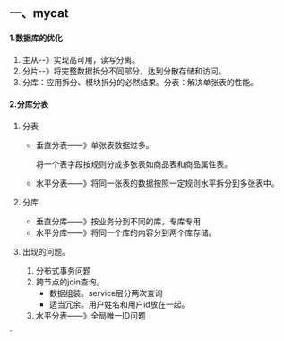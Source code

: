 ## 一、mycat

#### 1.数据库的优化

1. 主从--》实现高可用，读写分离。
2. 分片--》将完整数据拆分不同部分，达到分散存储和访问。
3. 分库：应用拆分、模块拆分的必然结果。分表：解决单张表的性能。

#### 2.分库分表

1. 分表

   - 垂直分表——》单张表数据过多。

     将一个表字段按规则分成多张表如商品表和商品属性表。

   - 水平分表——》将同一张表的数据按照一定规则水平拆分到多张表中。
   
2. 分库

   - 垂直分库——》按业务分到不同的库，专库专用
   - 水平分库——》将同一个库的内容分到两个库存储。

3. 出现的问题。

   1. 分布式事务问题
   2. 跨节点的join查询。
      - 数据组装。service层分两次查询
      - 适当冗余。用户姓名和用户id放在一起。
   3. 水平分表——》全局唯一ID问题

`